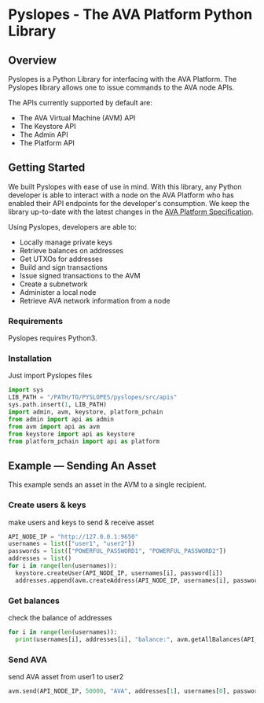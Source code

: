 # Pyslopes - The AVA Platform Python Library

## Overview

Pyslopes is a Python Library for interfacing with the AVA Platform. The Pyslopes library allows one to issue commands to the AVA node APIs.

The APIs currently supported by default are:

* The AVA Virtual Machine (AVM) API
* The Keystore API
* The Admin API
* The Platform API

## Getting Started

We built Pyslopes with ease of use in mind. With this library, any Python developer is able to interact with a node on the AVA Platform who has enabled their API endpoints for the developer's consumption. We keep the library up-to-date with the latest changes in the [AVA Platform Specification](https://avalabs.org/docs/).

Using Pyslopes, developers are able to:

* Locally manage private keys
* Retrieve balances on addresses
* Get UTXOs for addresses
* Build and sign transactions
* Issue signed transactions to the AVM
* Create a subnetwork
* Administer a local node
* Retrieve AVA network information from a node

### Requirements

Pyslopes requires Python3.

### Installation

Just import Pyslopes files

```python
import sys
LIB_PATH = "/PATH/TO/PYSLOPES/pyslopes/src/apis"
sys.path.insert(1, LIB_PATH)
import admin, avm, keystore, platform_pchain
from admin import api as admin
from avm import api as avm
from keystore import api as keystore
from platform_pchain import api as platform
```

## Example &mdash; Sending An Asset

This example sends an asset in the AVM to a single recipient.

### Create users & keys

make users and keys to send & receive asset

```python
API_NODE_IP = "http://127.0.0.1:9650"
usernames = list(["user1", "user2"])
passwords = list(["POWERFUL_PASSWORD1", "POWERFUL_PASSWORD2"])
addresses = list()
for i in range(len(usernames)):
  keystore.createUser(API_NODE_IP, usernames[i], password[i])
  addresses.append(avm.createAddress(API_NODE_IP, usernames[i], passwords[i]))
```

### Get balances

check the balance of addresses

```python
for i in range(len(usernames)):
  print(usernames[i], addresses[i], "balance:", avm.getAllBalances(API_NODE_IP, addresses[i]))
```

### Send AVA

send AVA asset from user1 to user2

```python
avm.send(API_NODE_IP, 50000, "AVA", addresses[1], usernames[0], passwords[0], [addresses[0]])
```


